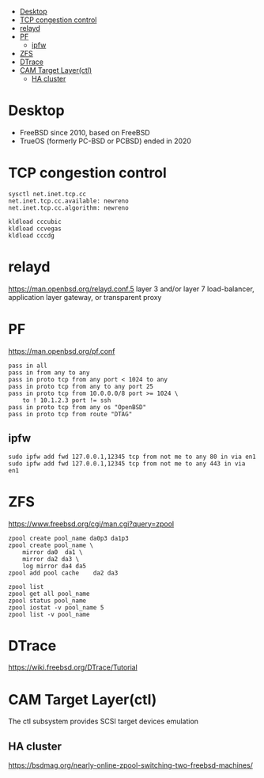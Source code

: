 <!-- TOC -->

- [Desktop](#desktop)
- [TCP congestion control](#tcp-congestion-control)
- [relayd](#relayd)
- [PF](#pf)
  - [ipfw](#ipfw)
- [ZFS](#zfs)
- [DTrace](#dtrace)
- [CAM Target Layer(ctl)](#cam-target-layerctl)
  - [HA cluster](#ha-cluster)

<!-- /TOC -->

# Desktop
- FreeBSD since 2010, based on FreeBSD
- TrueOS (formerly PC-BSD or PCBSD) ended in 2020

# TCP congestion control
    sysctl net.inet.tcp.cc
    net.inet.tcp.cc.available: newreno
    net.inet.tcp.cc.algorithm: newreno

    kldload cccubic
    kldload ccvegas
    kldload cccdg

# relayd
https://man.openbsd.org/relayd.conf.5
layer 3 and/or layer 7 load-balancer, application layer gateway, or transparent proxy

# PF
https://man.openbsd.org/pf.conf

    pass in all 
    pass in from any to any 
    pass in proto tcp from any port < 1024 to any 
    pass in proto tcp from any to any port 25 
    pass in proto tcp from 10.0.0.0/8 port >= 1024 \ 
        to ! 10.1.2.3 port != ssh 
    pass in proto tcp from any os "OpenBSD" 
    pass in proto tcp from route "DTAG" 

## ipfw
    sudo ipfw add fwd 127.0.0.1,12345 tcp from not me to any 80 in via en1
    sudo ipfw add fwd 127.0.0.1,12345 tcp from not me to any 443 in via en1

# ZFS
https://www.freebsd.org/cgi/man.cgi?query=zpool

    zpool create pool_name da0p3 da1p3
    zpool create pool_name \
        mirror da0	da1 \
        mirror da2 da3 \
        log mirror da4 da5
    zpool add pool cache	da2 da3

    zpool list
    zpool get all pool_name
    zpool status pool_name
    zpool iostat -v pool_name 5
    zpool list -v pool_name

# DTrace
https://wiki.freebsd.org/DTrace/Tutorial

# CAM Target Layer(ctl)
The ctl subsystem provides	SCSI target devices emulation

## HA cluster
https://bsdmag.org/nearly-online-zpool-switching-two-freebsd-machines/